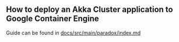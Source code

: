## How to deploy an Akka Cluster application to Google Container Engine

Guide can be found in [docs/src/main/paradox/index.md](docs/src/main/paradox/index.md)